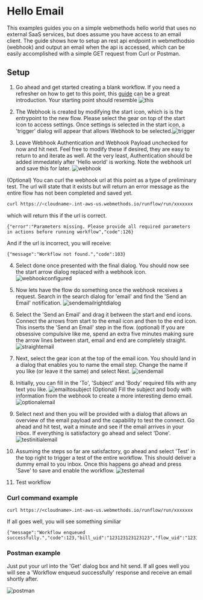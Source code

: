 # Hello Email

This examples guides you on a simple webmethods hello world that uses no external SaaS services, but does assume you have access to an email client. The guide shows how to setup an rest api endpoint in webmethodsio (webhook) and output an email when the api is accessed, which can be easily accomplished with a simple GET request from Curl or Postman.

## Setup

1. Go ahead and get started creating a blank workflow. If you need a refresher on how to get to this point, this [guide](https://docs.webmethods.io/workflow-building-blocks/creating-first-workflow) can be a great introduction. Your starting point should resemble ![this](https://github.com/SoftwareAG/webmethodsio-examples/blob/master/hello-email/Creating_First_Workflow.png)

2. The Webhook is created by modifying the start icon, which is is the entrypoint to the new flow. Please select the gear on top of the start icon to access settings. Once settings is selected in the start icon, a 'trigger' dialog will appear that allows Webhook to be selected.![trigger](https://github.com/SoftwareAG/webmethodsio-examples/blob/master/hello-email/trigger.PNG) 

3. Leave Webhook Authentication and Webhook Payload unchecked for now and hit next. Feel free to modify these if desired, they are easy to return to and iterate as well. At the very least, Authentication should be added immedately after 'Hello world' is working. Note the webhook url and save this for later. ![webhook](https://github.com/SoftwareAG/webmethodsio-examples/blob/master/hello-email/webhook.jpg)

(Optional) You can curl the webhook url at this point as a type of preliminary test. The url will state that it exists but will return an error message as the entire flow has not been completed and saved yet.

```bash
curl https://<cloudname>.int-aws-us.webmethods.io/runflow/run/xxxxxxx 
```
which will return this if the url is correct.

```
{"error":"Parameters missing. Please provide all required parameters in actions before running workflow","code":126}
```

And if the url is incorrect, you will receive:

```
{"message":"Workflow not found.","code":103}
```

4. Select done once presented with the final dialog. You should now see the start arrow dialog replaced with a webhook icon. ![webhookconfigured](https://github.com/SoftwareAG/webmethodsio-examples/blob/master/hello-email/webhookconfigured.PNG)

5. Now lets have the flow do something once the webhook receives a request. Search in the search dialog for 'email' and find the 'Send an Email' notification. ![sendemailrightdialog](https://github.com/SoftwareAG/webmethodsio-examples/blob/master/hello-email/sendemailrightdialog.PNG)

6. Select the 'Send an Email' and drag it between the start and end icons. Connect the arrows from start to the email icon and then to the end icon. This inserts the 'Send an Email' step in the flow. (optional) If you are obsessive compulsive like me, spend an extra five minutes making sure the arrow lines between start, email and end are completely straight. ![straightemail](https://github.com/SoftwareAG/webmethodsio-examples/blob/master/hello-email/straightemail.PNG)

7. Next, select the gear icon at the top of the email icon. You should land in a dialog that enables you to name the email step. Change the name if you like (or leave it the same) and select Next. ![sendemail](https://github.com/SoftwareAG/webmethodsio-examples/blob/master/hello-email/sendemail.PNG)

8. Initially, you can fill in the 'To', 'Subject' and 'Body' required fills with any text you like. ![emailtosubject](https://github.com/SoftwareAG/webmethodsio-examples/blob/master/hello-email/emailtosubject.PNG)
(Optional) Fill the subject and body with information from the webhook to create a more interesting demo email. ![optionalemail](https://github.com/SoftwareAG/webmethodsio-examples/blob/master/hello-email/optionalemail.PNG)

9. Select next and then you will be provided with a dialog that allows an overview of the email payload and the capability to test the connect. Go ahead and hit test, wait a minute and see if the email arrives in your inbox. If everything is satisfactory go ahead and select 'Done'. ![testinitialemail](https://github.com/SoftwareAG/webmethodsio-examples/blob/master/hello-email/testinitialemail.PNG)

10. Assuming the steps so far are satisfactory, go ahead and select 'Test' in the top right to trigger a test of the entire workflow. This should deliver a dummy email to you inbox. Once this happens go ahead and press 'Save' to save and enable the workflow. ![testemail](https://github.com/SoftwareAG/webmethodsio-examples/blob/master/hello-email/testemail.PNG)

11. Test workflow

### Curl command example

```
curl https://<cloudname>.int-aws-us.webmethods.io/runflow/run/xxxxxxx 
```

If all goes well, you will see something similiar

```
{"message":"Workflow enqueued successfully.","code":123,"bill_uid":"123123123123123","flow_uid":"1231231234","tenant_uid":"123123123"}
```

### Postman example

Just put your url into the 'Get' dialog box and hit send. If all goes well you will see a 'Workflow enqueud successfully' response and receive an email shortly after. 

![postman](https://github.com/SoftwareAG/webmethodsio-examples/blob/master/hello-email/postman.PNG)
